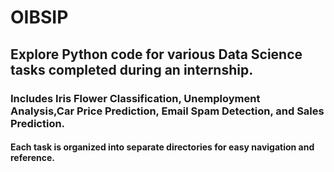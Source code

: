 # OIBSIP
## Explore Python code for various Data Science tasks completed during an internship. 
### Includes Iris Flower Classification, Unemployment Analysis,Car Price Prediction, Email Spam Detection, and Sales Prediction. 
#### Each task is organized into separate directories for easy navigation and reference.
